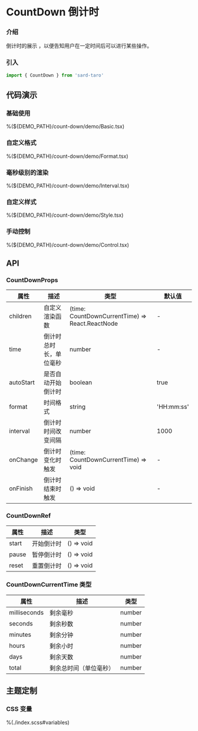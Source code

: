 # CountDown 倒计时

### 介绍

倒计时的展示 ，以便告知用户在一定时间后可以进行某些操作。

### 引入

```js
import { CountDown } from 'sard-taro'
```

## 代码演示

### 基础使用

%(${DEMO_PATH}/count-down/demo/Basic.tsx)

### 自定义格式

%(${DEMO_PATH}/count-down/demo/Format.tsx)

### 毫秒级别的渲染

%(${DEMO_PATH}/count-down/demo/Interval.tsx)

### 自定义样式

%(${DEMO_PATH}/count-down/demo/Style.tsx)

### 手动控制

%(${DEMO_PATH}/count-down/demo/Control.tsx)

## API

### CountDownProps

| 属性      | 描述                   | 类型                                            | 默认值     |
| --------- | ---------------------- | ----------------------------------------------- | ---------- |
| children  | 自定义渲染函数         | (time: CountDownCurrentTime) => React.ReactNode | -          |
| time      | 倒计时总时长，单位毫秒 | number                                          | -          |
| autoStart | 是否自动开始倒计时     | boolean                                         | true       |
| format    | 时间格式               | string                                          | 'HH:mm:ss' |
| interval  | 倒计时时间改变间隔     | number                                          | 1000       |
| onChange  | 倒计时变化时触发       | (time: CountDownCurrentTime) => void            | -          |
| onFinish  | 倒计时结束时触发       | () => void                                      | -          |

### CountDownRef

| 属性  | 描述       | 类型       |
| ----- | ---------- | ---------- |
| start | 开始倒计时 | () => void |
| pause | 暂停倒计时 | () => void |
| reset | 重置倒计时 | () => void |

### CountDownCurrentTime 类型

| 属性         | 描述                   | 类型   |
| ------------ | ---------------------- | ------ |
| milliseconds | 剩余毫秒               | number |
| seconds      | 剩余秒数               | number |
| minutes      | 剩余分钟               | number |
| hours        | 剩余小时               | number |
| days         | 剩余天数               | number |
| total        | 剩余总时间（单位毫秒） | number |

## 主题定制

### CSS 变量

%(./index.scss#variables)
